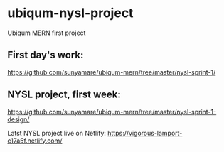 # ubiqum-nysl-project
Ubiqum MERN first project

## First day's work: 
https://github.com/sunyamare/ubiqum-mern/tree/master/nysl-sprint-1/
## NYSL project, first week:
https://github.com/sunyamare/ubiqum-mern/tree/master/nysl-sprint-1-design/

Latst NYSL project live on Netlify: https://vigorous-lamport-c17a5f.netlify.com/ 

